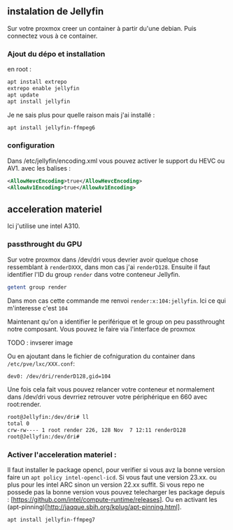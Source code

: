 ## instalation de Jellyfin
Sur votre proxmox creer un container à partir du'une debian. Puis connectez vous à ce container. 

### Ajout du dépo et installation
en root : 
~~~bash
apt install extrepo
extrepo enable jellyfin
apt update
apt install jellyfin
~~~

Je ne sais plus pour quelle raison mais j'ai installé :
~~~bash
apt install jellyfin-ffmpeg6
~~~

### configuration 
Dans /etc/jellyfin/encoding.xml vous pouvez activer le support du HEVC ou AV1. avec les balises :
~~~xml
<AllowHevcEncoding>true</AllowHevcEncoding>
<AllowAv1Encoding>true</AllowAv1Encoding>
~~~

## acceleration materiel 
Ici j'utilise une intel A310. 

### passthrought du GPU
Sur votre proxmox dans /dev/dri vous devrier avoir quelque chose ressemblant à `renderDXXX`, dans mon cas j'ai `renderD128`.
Ensuite il faut identifier l'ID du group `render` dans votre conteneur Jellyfin. 
~~~bash
getent group render
~~~
Dans mon cas cette commande me renvoi `render:x:104:jellyfin`. Ici ce qui m'interesse c'est `104`

Maintenant qu'on a identifier le periférique et le group on peu passthrought notre composant. 
Vous pouvez le faire via l'interface de proxmox

TODO : invserer image

Ou en ajoutant dans le fichier de cofniguration du container dans `/etc/pve/lxc/XXX.conf`:
~~~bash
dev0: /dev/dri/renderD128,gid=104
~~~

Une fois cela fait vous pouvez relancer votre conteneur et normalement dans /dev/dri vous devrriez retrouver votre périphérique en 660 avec root:render. 
~~~bash
root@Jellyfin:/dev/dri# ll
total 0
crw-rw---- 1 root render 226, 128 Nov  7 12:11 renderD128
root@Jellyfin:/dev/dri# 
~~~

### Activer l'acceleration materiel :

Il faut installer le package opencl, pour verifier si vous avz la bonne version faire un `apt policy intel-opencl-icd`. Si vous faut une version 23.xx. ou plus pour les intel ARC sinon un version 22.xx suffit. Si vous repo ne possede pas la bonne version vous pouvez telecharger les package depuis : [https://github.com/intel/compute-runtime/releases]. Ou en activant les (apt-pinning)[http://jaqque.sbih.org/kplug/apt-pinning.html].


~~~bash
apt install jellyfin-ffmpeg7
~~~


